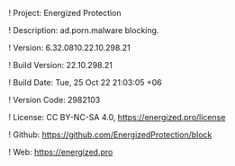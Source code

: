 ! Project: Energized Protection

! Description: ad.porn.malware blocking.

! Version: 6.32.0810.22.10.298.21

! Build Version: 22.10.298.21

! Build Date: Tue, 25 Oct 22 21:03:05 +06

! Version Code: 2982103

! License: CC BY-NC-SA 4.0, https://energized.pro/license

! Github: https://github.com/EnergizedProtection/block

! Web: https://energized.pro
